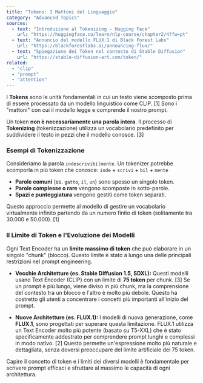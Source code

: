 ```yaml
---
title: "Tokens: I Mattoni del Linguaggio"
category: "Advanced Topics"
sources:
  - text: "Introduzione al Tokenizing - Hugging Face"
    url: "https://huggingface.co/learn/nlp-course/chapter2/4?fw=pt"
  - text: "Annuncio del modello FLUX.1 di Black Forest Labs"
    url: "https://blackforestlabs.ai/announcing-flux/"
  - text: "Spiegazione dei Token nel contesto di Stable Diffusion"
    url: "https://stable-diffusion-art.com/token/"
related:
  - "clip"
  - "prompt"
  - "attention"
---
```


I **Tokens** sono le unità fondamentali in cui un testo viene scomposto prima di essere processato da un modello linguistico come CLIP. [1] Sono i "mattoni" con cui il modello legge e comprende il nostro prompt.

Un token **non è necessariamente una parola intera**. Il processo di **Tokenizing** (tokenizzazione) utilizza un vocabolario predefinito per suddividere il testo in pezzi che il modello conosce. [3]

### Esempi di Tokenizzazione

Consideriamo la parola `indescrivibilmente`. Un tokenizer potrebbe scomporla in più token che conosce:
`inde` + `scrivi` + `bil` + `mente`

- **Parole comuni** (es. `gatto`, `il`, `un`) sono spesso un singolo token.
- **Parole complesse o rare** vengono scomposte in sotto-parole.
- **Spazi e punteggiatura** vengono gestiti come token separati.

Questo approccio permette al modello di gestire un vocabolario virtualmente infinito partendo da un numero finito di token (solitamente tra 30.000 e 50.000). [1]

### Il Limite di Token e l'Evoluzione dei Modelli

Ogni Text Encoder ha un **limite massimo di token** che può elaborare in un singolo "chunk" (blocco). Questo limite è stato a lungo una delle principali restrizioni nel prompt engineering.

- **Vecchie Architetture (es. Stable Diffusion 1.5, SDXL):**
  Questi modelli usano Text Encoder (CLIP) con un limite di **75 token** per chunk. [3] Se un prompt è più lungo, viene diviso in più chunk, ma la comprensione del contesto tra un blocco e l'altro è molto più debole. Questo ha costretto gli utenti a concentrare i concetti più importanti all'inizio del prompt.

- **Nuove Architetture (es. FLUX.1):**
  I modelli di nuova generazione, come **FLUX.1**, sono progettati per superare questa limitazione. FLUX.1 utilizza un Text Encoder molto più potente (basato su T5-XXL) che è stato specificamente addestrato per comprendere prompt lunghi e complessi in modo nativo. [2] Questo permette un'espressione molto più naturale e dettagliata, senza doversi preoccupare del limite artificiale dei 75 token.

Capire il concetto di token e i limiti dei diversi modelli è fondamentale per scrivere prompt efficaci e sfruttare al massimo le capacità di ogni architettura.